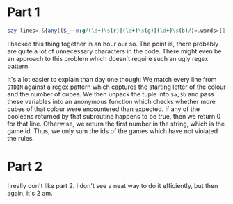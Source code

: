 # Part 1

```raku
say lines».&{any(($_~~m:g/(\d+)\s(r)|(\d+)\s(g)|(\d+)\s(b)/)».words»[1,0].map:{my ($a,$b)=$_;.&{($a~~'r'&&$b>Ⅻ)|($a~~'g'&&$b>13)|($a~~'b'&&$b>14)}})??0!!$_~~m:1st/\d+/}.sum;
```

I hacked this thing together in an hour our so. The point is, there probably are
quite a lot of unnecessary characters in the code. There might even be an
approach to this problem which doesn't require such an ugly regex pattern.

It's a lot easier to explain than day one though: We match every line from
`STDIN` against a regex pattern which captures the starting letter of the colour
and the number of cubes. We then unpack the tuple into `$a,$b` and pass these
variables into an anonymous function which checks whether more cubes of that
colour were encountered than expected. If any of the booleans returned by that
subroutine happens to be true, then we return 0 for that line. Otherwise, we
return the first number in the string, which is the game id. Thus, we only sum
the ids of the games which have not violated the rules.

# Part 2
I really don't like part 2. I don't see a neat way to do it efficiently, but
then again, it's 2 am.
